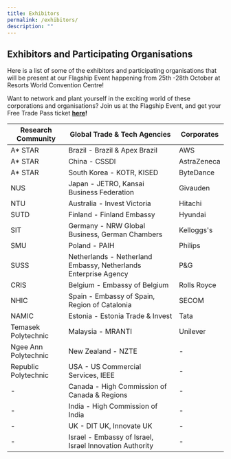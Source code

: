 ```yaml
---
title: Exhibitors
permalink: /exhibitors/
description: ""
---
```

## **Exhibitors and Participating Organisations**

Here is a list of some of the exhibitors and participating organisations that will be present at our Flagship Event happening from 25th -28th October at Resorts World Convention Centre! 

Want to network and plant yourself in the exciting world of these corporations and organisations? Join us at the Flagship Event, and get your Free Trade Pass ticket **[here](https://community.switchsg.org/register)!**


| Research Community | Global Trade & Tech Agencies | Corporates |
| -------- | -------- | -------- |
| A* STAR    | Brazil - Brazil & Apex Brazil | AWS|
| A* STAR    | China - CSSDl | AstraZeneca|
| A* STAR    | South Korea - KOTR, KISED | ByteDance|
| NUS    | Japan - JETRO, Kansai Business Federation | Givauden|
| NTU    | Australia - Invest Victoria | Hitachi|
|  SUTD | Finland - Finland Embassy| Hyundai|
| SIT    | Germany - NRW Global Business, German Chambers | Kelloggs's|
| SMU    | Poland - PAIH | Philips|
| SUSS    | Netherlands - Netherland Embassy, Netherlands Enterprise Agency | P&G|
| CRIS    |  Belgium - Embassy of Belgium| Rolls Royce|
| NHIC    | Spain - Embassy of Spain, Region of Catalonia | SECOM|
| NAMIC    | Estonia - Estonia Trade & Invest | Tata|
| Temasek Polytechnic    | Malaysia - MRANTI | Unilever|
| Ngee Ann Polytechnic| New Zealand - NZTE | -|
| Republic Polytechnic| USA - US Commercial Services, IEEE | -|
| - | Canada - High Commission of Canada & Regions |- |
| - | India - High Commission of India | -|
| -| UK - DIT UK, Innovate UK | -|
| - | Israel - Embassy of Israel, Israel Innovation Authority | -|
